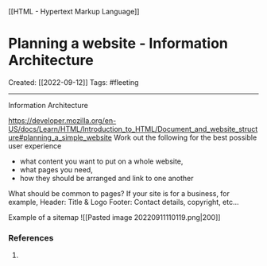 [[HTML - Hypertext Markup Language]]

# Planning a website - Information Architecture
Created:  [[2022-09-12]]
Tags: #fleeting 

---
Information Architecture

https://developer.mozilla.org/en-US/docs/Learn/HTML/Introduction_to_HTML/Document_and_website_structure#planning_a_simple_website
Work out the following for the best possible user experience
- what content you want to put on a whole website, 
- what pages you need, 
- how they should be arranged and link to one another 


What should be common to pages?
If your site is for a business, for example, 
Header: Title & Logo
Footer: Contact details, copyright, etc...

Example of a sitemap
![[Pasted image 20220911110119.png|200]]













### References
1. 